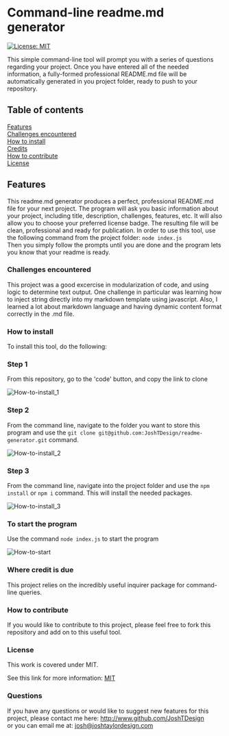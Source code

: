   
# Command-line readme.md generator
[![License: MIT](https://img.shields.io/badge/License-MIT-yellow.svg)](#licence)

This simple command-line tool will prompt you with a series of questions regarding your project. Once you have entered all of the needed information,  a fully-formed professional README.md file will be automatically generated in you project folder, ready to push to your repository.
## Table of contents


[Features](#features)  
[Challenges encountered](#challenges-encountered)  
[How to install](#how-to-install)  
[Credits](#where-credit-is-due)  
[How to contribute](#how-to-contribute)  
[License](#licence)  


## Features  


This readme.md generator produces a perfect, professional README.md file for your next project. The program will ask you basic information about your project, including title, description, challenges, features, etc. It will also allow you to choose your preferred license badge. The resulting file will be clean, professional and ready for publication. In order to use this tool, use the following command from the project folder:
  `node index.js`  
Then you simply follow the prompts until you are done and the program lets you know that your readme is ready.

### Challenges encountered  
This project was a good excercise in modularization of code, and using logic to determine text output. One challenge in particular was learning how to inject string directly into my markdown template using javascript. Also, I learned a lot about markdown language and having dynamic content format correctly in the .md file.

### How to install  
To install this tool, do the following:  

### Step 1
From this repository, go to the 'code' button, and copy the link to clone  

![How-to-install_1](https://user-images.githubusercontent.com/78992027/114969134-a5107180-9e2c-11eb-85e1-cbd2af5cff58.PNG)  


### Step 2
From the command line, navigate to the folder you want to store this program and use the `git clone git@github.com:JoshTDesign/readme-generator.git` command.  

![How-to-install_2](https://user-images.githubusercontent.com/78992027/114969137-a80b6200-9e2c-11eb-9733-2565070a6950.PNG)  


### Step 3
From the command line, navigate into the project folder and use the `npm install` or `npm i` command. This will install the needed packages.

![How-to-install_3](https://user-images.githubusercontent.com/78992027/114969142-a93c8f00-9e2c-11eb-958f-5fc21e5d83e1.PNG)  


### To start the program
Use the command `node index.js` to start the program

![How-to-start](https://user-images.githubusercontent.com/78992027/114969858-16045900-9e2e-11eb-9a54-71ea573a27cc.PNG)



### Where credit is due  
This project relies on the incredibly useful inquirer package for command-line queries. 

### How to contribute  
If you would like to contribute to this project, please feel free to fork this repository and add on to this useful tool.  


### License  
This work is covered under MIT.

 See this link for more information:
[MIT](https://opensource.org/licenses/MIT)  


### Questions 
If you have any questions or would like to suggest new features for this project, please contact me here: 
http://www.github.com/JoshTDesign    
or you can email me at: josh@joshtaylordesign.com



